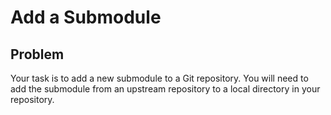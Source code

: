 # Add a Submodule

## Problem

Your task is to add a new submodule to a Git repository. You will need to add the submodule from an upstream repository to a local directory in your repository. 
